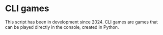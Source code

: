 # CLI games
This script has been in development since 2024.
CLI games are games that can be played directly in the console, created in Python.
